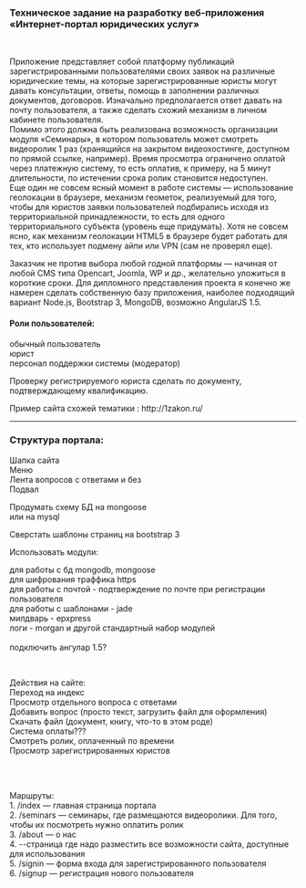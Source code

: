 <h3>Техническое задание на разработку веб-приложения «Интернет-портал юридических услуг»</h3>


<br>
<p>Приложение представляет собой платформу публикаций зарегистрированными пользователями своих заявок на различные юридические темы, на которые зарегистрированные юристы могут давать консультации, ответы, помощь в заполнении различных документов, договоров. Изначально предполагается ответ давать на почту пользователя, а также сделать схожий механизм в личном кабинете пользователя. <br>
Помимо этого должна быть реализована возможность организации модуля «Семинары», в котором пользователь может смотреть видеоролик 1 раз (хранящийся на закрытом видеохостинге, доступном по прямой ссылке, например). Время просмотра ограничено оплатой через платежную систему, то есть оплатив, к примеру, на 5 минут длительности, по истечении срока ролик становится недоступен.<br>
Еще один не совсем ясный момент в работе системы — использование геолокации в браузере, механизм геометок, реализуемый для того, чтобы для юристов заявки пользователей подбирались исходя из территориальной принадлежности, то есть для одного территориального субъекта (уровень еще придумать). Хотя не совсем ясно, как механизм геолокации HTML5 в браузере будет работать для тех, кто использует подмену айпи или VPN (сам не проверял еще).</p>

<p>Заказчик не против выбора любой годной платформы — начиная от любой CMS типа Opencart, Joomla, WP и др., желательно уложиться в короткие сроки. Для дипломного представления проекта я конечно же намерен сделать собственную базу приложения, наиболее подходящий вариант Node.js, Bootstrap 3, MongoDB, возможно AngularJS 1.5.</p>

<h4>Роли пользователей:</h4>
обычный пользователь<br>
юрист<br>
персонал поддержки системы (модератор)

<p> Проверку регистрируемого юриста сделать по документу, подтверждающему квалификацию.</p>

<p> Пример сайта схожей тематики : http://1zakon.ru/</p>

<hr>

<h3>Структура портала:</h3>

<p>Шапка сайта<br>
Меню<br>
Лента вопросов с ответами и без<br>
Подвал</p>

<p>Продумать схему БД на mongoose<br>
 или на mysql</p>

<p>Сверстать шаблоны страниц на bootstrap 3</p>

<p>Использовать модули:</p>

<p> для работы с бд mongodb, mongoose<br>
 для шифрования траффика https<br>
 для работы с почтой - подтверждение по почте при регистрации пользователя<br>
 для работы с шаблонами - jade<br>
 милдварь - epxpress<br>
 логи - morgan и другой стандартный набор модулей<br>
 <br>
 подключить ангулар 1.5?</p>

<br>
<p>Действия на сайте:<br>
Переход на индекс<br>
Просмотр отдельного вопроса с ответами<br>
Добавить вопрос (просто текст, загрузить файл для оформления)<br>
Скачать файл (документ, книгу, что-то в этом роде)<br>
Система оплаты???<br>
Смотреть ролик, оплаченный по времени<br>
Просмотр зарегистрированных юристов</p><br>
<br>
<p>Маршруты:<br>
1. /index — главная страница портала<br>
2. /seminars — семинары, где размещаются видеоролики. Для того, чтобы их посмотреть нужно оплатить ролик<br>
3. /about — о нас<br>
4. --страница где надо разместить все возможности сайта, доступные для использования<br>
5. /signin — форма входа для зарегистрированного пользователя<br>
6. /signup — регистрация нового пользователя</p>
